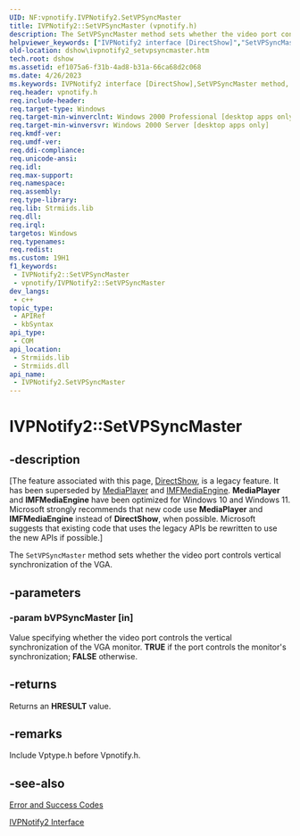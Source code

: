 ```yaml
---
UID: NF:vpnotify.IVPNotify2.SetVPSyncMaster
title: IVPNotify2::SetVPSyncMaster (vpnotify.h)
description: The SetVPSyncMaster method sets whether the video port controls vertical synchronization of the VGA.
helpviewer_keywords: ["IVPNotify2 interface [DirectShow]","SetVPSyncMaster method","IVPNotify2.SetVPSyncMaster","IVPNotify2::SetVPSyncMaster","IVPNotify2SetVPSyncMaster","SetVPSyncMaster","SetVPSyncMaster method [DirectShow]","SetVPSyncMaster method [DirectShow]","IVPNotify2 interface","dshow.ivpnotify2_setvpsyncmaster","vpnotify/IVPNotify2::SetVPSyncMaster"]
old-location: dshow\ivpnotify2_setvpsyncmaster.htm
tech.root: dshow
ms.assetid: ef1075a6-f31b-4ad8-b31a-66ca68d2c068
ms.date: 4/26/2023
ms.keywords: IVPNotify2 interface [DirectShow],SetVPSyncMaster method, IVPNotify2.SetVPSyncMaster, IVPNotify2::SetVPSyncMaster, IVPNotify2SetVPSyncMaster, SetVPSyncMaster, SetVPSyncMaster method [DirectShow], SetVPSyncMaster method [DirectShow],IVPNotify2 interface, dshow.ivpnotify2_setvpsyncmaster, vpnotify/IVPNotify2::SetVPSyncMaster
req.header: vpnotify.h
req.include-header: 
req.target-type: Windows
req.target-min-winverclnt: Windows 2000 Professional [desktop apps only]
req.target-min-winversvr: Windows 2000 Server [desktop apps only]
req.kmdf-ver: 
req.umdf-ver: 
req.ddi-compliance: 
req.unicode-ansi: 
req.idl: 
req.max-support: 
req.namespace: 
req.assembly: 
req.type-library: 
req.lib: Strmiids.lib
req.dll: 
req.irql: 
targetos: Windows
req.typenames: 
req.redist: 
ms.custom: 19H1
f1_keywords:
 - IVPNotify2::SetVPSyncMaster
 - vpnotify/IVPNotify2::SetVPSyncMaster
dev_langs:
 - c++
topic_type:
 - APIRef
 - kbSyntax
api_type:
 - COM
api_location:
 - Strmiids.lib
 - Strmiids.dll
api_name:
 - IVPNotify2.SetVPSyncMaster
---
```


# IVPNotify2::SetVPSyncMaster


## -description

\[The feature associated with this page, [DirectShow](/windows/win32/directshow/directshow), is a legacy feature. It has been superseded by [MediaPlayer](/uwp/api/Windows.Media.Playback.MediaPlayer) and [IMFMediaEngine](/windows/win32/api/mfmediaengine/nn-mfmediaengine-imfmediaengine). **MediaPlayer** and **IMFMediaEngine** have been optimized for Windows 10 and Windows 11. Microsoft strongly recommends that new code use **MediaPlayer** and **IMFMediaEngine** instead of **DirectShow**, when possible. Microsoft suggests that existing code that uses the legacy APIs be rewritten to use the new APIs if possible.\]

The <code>SetVPSyncMaster</code> method sets whether the video port controls vertical synchronization of the VGA.

## -parameters

### -param bVPSyncMaster [in]

Value specifying whether the video port controls the vertical synchronization of the VGA monitor. <b>TRUE</b> if the port controls the monitor's synchronization; <b>FALSE</b> otherwise.

## -returns

Returns an <b>HRESULT</b> value.

## -remarks

Include Vptype.h before Vpnotify.h.

## -see-also

<a href="/windows/desktop/DirectShow/error-and-success-codes">Error and Success Codes</a>



<a href="/windows/desktop/api/vpnotify/nn-vpnotify-ivpnotify2">IVPNotify2 Interface</a>